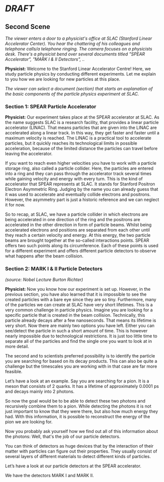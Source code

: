 # _DRAFT_

## Second Scene




_The viewer enters a door to a physicist's office at SLAC (Stanford Linear Accelerator Center). You hear the chattering of his colleagues and telephone calls/a telephone ringing. 
The camera focuses on a physicists desk.
There's a physicist bend over several documents titled "SPEAR Accelerator", "MARK I & II Detectors", .._

**Physicist:** Welcome to the Stanford Linear Accelerator Centre! Here, we study particle physics by conducting different experiments. Let me explain to you how we are looking for new particles at this place.


_The viewer can select a document (section) that starts an explanation of the basic components of the particle physics experiment at SLAC._


### Section 1: SPEAR Particle Accelerator

**Physicist:** Our experiment takes place at the SPEAR accelerator at SLAC. As the name suggests SLAC is a research facility, that provides a linear particle accelerator (LINAC). That means particles that are given into the LINAC are accelerated along a linear track. In this way, they get faster and faster until a maximum velocity is reached. The LINAC is a practical tool to accelerate particles, but it quickly reaches its technological limits in possible acceleration, because of the limited distance the particles can travel before leaving the accelerator. 

If you want to reach even higher velocities you have to work with a particle storage ring, also called a particle collider. Here, the particles are entered into a ring and they can pass through the accelerator track several times while gaining velocity and energy with every turn. This is the kind of accelerator that SPEAR represents at SLAC. It stands for Stanford Positron Electron Asymmetric Ring. Judging by the name you can already guess that it was used to accelerate and eventually collide electrons and positrons. However, the asymmetry part is just a historic reference and we can neglect it for now. 

So to recap, at SLAC, we have a particle collider in which electrons are being accelerated in one direction of the ring and the positrons are accelerated in the other direction in form of particle beams. Whilst being accelerated electrons and positions are separated from each other until they reach a certain velocity and energy. At this energy, the two particle beams are brought together at the so-called interactions points. SPEAR offers two such points along its circumference. Each of these points is used for a different experiment and offers different particle detectors to observe what happens after the beam collision.



### Section 2: MARK I & II Particle Detectors

_(source: Nobel Lecture Burton Richter)_

**Physicist:** Now you know how our experiment is set up. However, in the previous section, you have also learned that it is impossible to see the created particles with a bare eye since they are so tiny. Furthermore, many of the particles we can create at SLAC have very short lifetimes. This is a very common challenge in particle physics. Imagine you are looking for a specific particle that is created in the beam collision. Technically, this particle already decays after a few nanoseconds. That means its lifetime is very short. Now there are mainly two options you have left. Either you can see/detect the particle in such a short amount of time. This is however nearly impossible due to technological restrictions. It is just too little time to separate all of the particles and find the single one you want to look at in more detail.

The second and to scientists preferred possibility is to identify the particle you are searching for based on its decay products. This can also be quite a challenge but the timescales you are working with in that case are far more feasible.

Let’s have a look at an example.
Say you are searching for a pion. It is a meson that consists of 2 quarks. It has a lifetime of approximately 0.0001 ps and decays mainly into 2 photons.

So now the goal would be to be able to detect these two photons and recursively combine them to a pion. While detecting the photons it is not just important to know that they were there, but also how much energy they had. With this information, it is possible to reconstruct the energy of the pion we are looking for.

Now you probably ask yourself how we find out all of this information about the photons: Well, that's the job of our particle detectors.

You can think of detectors as huge devices that by the interaction of their matter with particles can figure out their properties.
They usually consist of several layers of different materials to detect different kinds of particles.

Let’s have a look at our particle detectors at the SPEAR accelerator. 

We have the detectors MARK I and MARK II.


